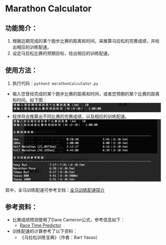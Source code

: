 # Marathon Calculator

## 功能简介：

1. 根据近期完成的某个跑步比赛的距离和时间，来推算马拉松的完赛成绩，并给出相应的训练配速。
2. 设定马拉松比赛的预期目标，给出相应的训练配速。

## 使用方法：

1. 执行代码：`python3 marathonCalculator.py`
* 输入您曾经完成的某个跑步比赛的距离和时间，或者您预期的某个比赛的距离和时间。如下图：
	![](./images/1.png)
* 程序将会推算出不同比赛的完赛成绩，以及相应的训练配速。
	![](./images/2.png)

其中，全马训练配速可参考文档：[全马训练配速简介](./docs/全马训练配速简介.md)

## 参考资料：

* 比赛成绩预测使用了Dave Cameron公式，参考信息如下：
	* [Race Time Predictor](http://www.runningforfitness.org/faq/rp)
* 训练配速的计算参考了以下资料：
	* 《马拉松训练宝典》（作者：Bart Yasso）